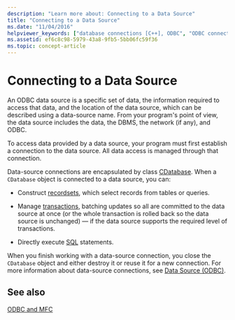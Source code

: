 ```yaml
---
description: "Learn more about: Connecting to a Data Source"
title: "Connecting to a Data Source"
ms.date: "11/04/2016"
helpviewer_keywords: ["database connections [C++], ODBC", "ODBC connections [C++], using", "connections [C++], data source", "databases [C++], connecting to", "data sources [C++], connecting to", "ODBC data sources [C++], connections", "database connections [C++], MFC ODBC classes"]
ms.assetid: ef6c8c98-5979-43a8-9fb5-5bb06fc59f36
ms.topic: concept-article
---
```

# Connecting to a Data Source

An ODBC data source is a specific set of data, the information required to access that data, and the location of the data source, which can be described using a data-source name. From your program's point of view, the data source includes the data, the DBMS, the network (if any), and ODBC.

To access data provided by a data source, your program must first establish a connection to the data source. All data access is managed through that connection.

Data-source connections are encapsulated by class [CDatabase](../../mfc/reference/cdatabase-class.md). When a `CDatabase` object is connected to a data source, you can:

- Construct [recordsets](../../mfc/reference/crecordset-class.md), which select records from tables or queries.

- Manage [transactions](../../data/odbc/transaction-odbc.md), batching updates so all are committed to the data source at once (or the whole transaction is rolled back so the data source is unchanged) — if the data source supports the required level of transactions.

- Directly execute [SQL](../../data/odbc/sql.md) statements.

When you finish working with a data-source connection, you close the `CDatabase` object and either destroy it or reuse it for a new connection. For more information about data-source connections, see [Data Source (ODBC)](../../data/odbc/data-source-odbc.md).

## See also

[ODBC and MFC](../../data/odbc/odbc-and-mfc.md)

